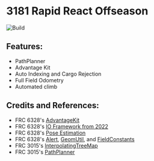 # 3181 Rapid React Offseason 
![Build](https://github.com/pittsfordrobotics/rapidreact2022/actions/workflows/frcbuild.yml/badge.svg?branch=advantageKit)
## Features:
- PathPlanner
- Advantage Kit
- Auto Indexing and Cargo Rejection
- Full Field Odometry
- Automated climb

## Credits and References:
- FRC 6328's [AdvantageKit](https://github.com/Mechanical-Advantage/AdvantageKit)
- FRC 6328's [IO Framework from 2022](https://github.com/Mechanical-Advantage/RobotCode2022/tree/main/src/main/java/frc/robot/subsystems)
- FRC 6328's [Pose Estimation](https://github.com/Mechanical-Advantage/RobotCode2022/blob/main/src/main/java/frc/robot/RobotState.java)
- FRC 6328's [Alert](https://github.com/Mechanical-Advantage/RobotCode2022/blob/main/src/main/java/frc/robot/util/Alert.java), [GeomUtil](https://github.com/Mechanical-Advantage/RobotCode2022/blob/main/src/main/java/frc/robot/util/GeomUtil.java), and [FieldConstants](https://github.com/Mechanical-Advantage/RobotCode2022/blob/main/src/main/java/frc/robot/FieldConstants.java) 
- FRC 3015's [InterpolatingTreeMap](https://github.com/3015RangerRobotics/RobotCode2021/blob/main/src/main/java/lib/LookupTable.java)
- FRC 3015's [PathPlanner](https://github.com/mjansen4857/pathplanner)
